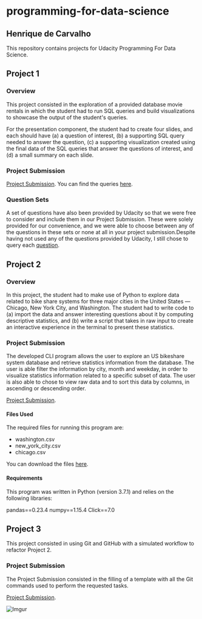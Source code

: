 # programming-for-data-science

## Henrique de Carvalho

This repository contains projects for Udacity Programming For Data Science.

## Project 1

### Overview

This project consisted in the exploration of a provided database movie rentals in which the student had to run SQL queries and build visualizations to showcase the output of the student's queries. 

For the presentation component, the student had to create four slides, and each should have (a) a question of interest, (b) a supporting SQL query needed to answer the question, (c) a supporting visualization created using the final data of the SQL queries that answer the questions of interest, and (d) a small summary on each slide.

### Project Submission

[Project Submission](https://drive.google.com/open?id=1sfcOviwrgdNjnhghi6N4IOobMzDNGz4w).
You can find the queries [here](https://github.com/decarvalhohenrique/programming-for-data-science-nanodegree/blob/master/1st-project).

### Question Sets

A set of questions have also been provided by Udacity so that we were free to consider and include them in our Project Submission. These were solely provided for our convenience, and we were able to choose between any of the questions in these sets or none at all in your project submission.Despite having not used any of the questions provided by Udacity, I still chose to query each [question](https://github.com/decarvalhohenrique/programming-for-data-science-nanodegree/tree/master/1st-project/set-questions).


## Project 2

### Overview

In this project, the student had to make use of Python to explore data related to bike share systems for three major cities in the United States — Chicago, New York City, and Washington. The student had to write code to (a) import the data and answer interesting questions about it by computing descriptive statistics, and (b) write a script that takes in raw input to create an interactive experience in the terminal to present these statistics.

### Project Submission

The developed CLI program allows the user to explore an US bikeshare system database and retrieve statistics information from the database. The user is able filter the information by city, month and weekday, in order to visualize statistics information related to a specific subset of data. The user is also able to chose to view raw data and to sort this data by columns, in ascending or descending order.

[Project Submission](https://github.com/decarvalhohenrique/programming-for-data-science-nanodegree/blob/master/2nd-project/bikeshare.py).

#### Files Used

The required files for running this program are: 

* washington.csv
* new_york_city.csv
* chicago.csv

You can download the files [here](https://drive.google.com/open?id=1sfcOviwrgdNjnhghi6N4IOobMzDNGz4w).

#### Requirements

This program was written in Python (version 3.7.1) and relies on the following libraries:

pandas==0.23.4
numpy==1.15.4
Click==7.0

## Project 3

This project consisted in using Git and GitHub with a simulated workflow to refactor Project 2.

### Project Submission

The Project Submission consisted in the filling of a template with all the Git commands used to perform the requested tasks.

[Project Submission](https://drive.google.com/open?id=10ZndqTVL3iDHoGx2lP8Rr7BmOK8noDh-).


![Imgur](https://i.imgur.com/IK0uC6D.jpg)

